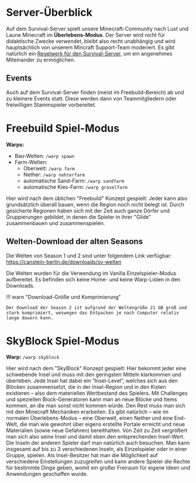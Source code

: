 # Server-Überblick

Auf dem Survival-Server spielt unsere Minecraft-Community nach Lust und Laune Minecraft im **Überlebens-Modus**. Der Server wird nicht für didaktische Zwecke verwendet, bleibt also recht unabhängig und wird hauptsächlich von unserem Mincraft Support-Team moderiert. Es gibt natürlich ein [Regelwerk für den Survival-Server](https://canstein-berlin.de/regeln-im-survival-server), um ein angenehmes Miteinander zu ermöglichen.

## Events

Auch auf dem Survival-Server finden (meist im Freebuild-Bereich) ab und zu kleinere Events statt. Diese werden dann von Teammitgliedern oder freiwilligen Stammspieler vorbereitet.

# Freebuild Spiel-Modus

**Warps:**

- Bau-Welten: `/warp spawn`
- Farm-Welten:
  * Oberwelt: `/warp farm`
  * Nether: `/warp nehterfarm`
  * automatische Sand-Farm: `/warp sandfarm`
  * automatische Kies-Farm: `/warp gravelfarm`

Hier wird nach dem üblichen "Freebuild" Konzept gespielt: Jeder kann also grundsätzlich überall bauen, wenn die Region noch nicht belegt ist. Durch gesicherte Regionen haben sich mit der Zeit auch ganze Dörfer und Gruppierungen gebildet, in denen die Spieler in ihrer "Gilde" zusammenbauen und zusammenspielen.

## Welten-Download der alten Seasons

Die Welten von Season 1 und 2 sind unter folgendem Link verfügbar:
https://canstein-berlin.de/downloads/sv-welten

Die Welten wurden für die Verwendung im Vanilla Einzelspieler-Modus aufbereitet. Es befinden sich keine Home- und keine Warp-Listen in den Downloads.

!!! warn "Download-Größe und Komprimierung"

    Der Download der Season 2 ist aufgrund der Weltengröße 21 GB groß und stark komprimiert, weswegen das Entpacken je nach Computer relativ lange dauern kann.

# SkyBlock Spiel-Modus

**Warp:** `/warp skyblock`

Hier wird nach dem "SkyBlock" Konzept gespielt: Hier bekommt jeder eine schwebende Insel und muss mit den geringsten Mitteln klarkommen und überleben. Jede Insel hat dabei ein “Insel-Level”, welches sich aus den Blöcken zusammensetzt, die in der Insel-Region und in den Kisten existieren – also dem materiellen Wertbestand des Spielers. Mit Challenges und speziellen Block-Generatoren kann man an neue Blöcke und Items kommen, an die man sonst nicht kommen würde. Den Rest muss man sich mit den Minecraft Mechaniken erarbeiten. Es gibt natürlich – wie im normalen Überlebens-Modus – eine Oberwelt, einen Nether und eine End-Welt, die man wie gewohnt über eigens erstellte Portale erreicht und neue Materialien (sowie neue Gefahren) bereithalten. Von Zeit zu Zeit vergrößert man sich also seine Insel und damit eben den entsprechenden Insel-Wert. Die Inseln der anderen Spieler darf man natürlich auch besuchen. Man kann insgesamt auf bis zu 3 verschiedenen Inseln, als Einzelspieler oder in einer Gruppe, spielen. Als Insel-Besitzer hat man die Möglichkeit auf verschiedene Einstellungen zuzugreifen und kann andere Spieler die Rechte für bestimmte Dinge geben, womit ein großer Freiraum für eigene Ideen und Anwendungen geschaffen wurde.